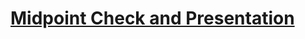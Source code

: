 # [Midpoint Check and Presentation](https://docs.google.com/presentation/d/11R5uKvsS41_Hkx5UN68IoDFvw5useMELq0ub-SoSSrI/edit?usp=sharing)
